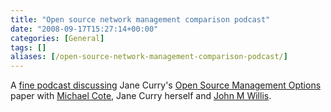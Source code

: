 ```yaml
---
title: "Open source network management comparison podcast"
date: "2008-09-17T15:27:14+00:00"
categories: [General]
tags: []
aliases: [/open-source-network-management-comparison-podcast/]
---
```


A <a href="http://www.redmonk.com/cote/2008/09/12/it-management-018/">fine podcast discussing</a> Jane Curry's <a href="http://www.skills-1st.co.uk/papers/jane/open_source_mgmt_options.pdf">Open Source Management Options</a> paper with <a href="http://www.redmonk.com/cote/">Michael Cote</a>, Jane Curry herself and <a href="http://www.johnmwillis.com/">John M Willis</a>.
